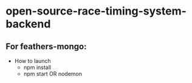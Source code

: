 # open-source-race-timing-system-backend

## For feathers-mongo:

* How to launch
    * npm install
    * npm start OR nodemon
